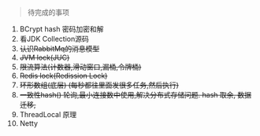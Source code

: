 > 待完成的事项
> 

1. BCrypt hash 密码加密和解
2. 看JDK Collection源码 
3. ~~认识RabbitMq的消息模型~~
4. ~~JVM lock(JUC)~~
5. ~~限流算法(计数器,滑动窗口,漏桶,令牌桶)~~
6. ~~Redis lock(Redission Lock)~~
7. ~~环形数组(底层) (每秒都往里面发很多任务,然后执行)~~
8. ~~一致性hash()
   轮询,最小连接数中使用,解决分布式存储问题.
    hash 取余,
    数据迁移,~~ 
9. ThreadLocal 原理
10. Netty